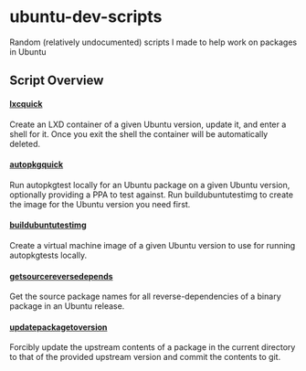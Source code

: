 # ubuntu-dev-scripts
Random (relatively undocumented) scripts I made to help work on packages in Ubuntu

## Script Overview

#### [lxcquick](./lxcquick)
Create an LXD container of a given Ubuntu version, update it, and enter a shell for it. Once you exit the shell the container will be automatically deleted.

#### [autopkgquick](./autopkgquick)
Run autopkgtest locally for an Ubuntu package on a given Ubuntu version, optionally providing a PPA to test against. Run buildubuntutestimg to create the image for the Ubuntu version you need first.

#### [buildubuntutestimg](./buildubuntutestimg)
Create a virtual machine image of a given Ubuntu version to use for running autopkgtests locally.

#### [getsourcereversedepends](./getsourcereversedepends)
Get the source package names for all reverse-dependencies of a binary package in an Ubuntu release.

#### [updatepackagetoversion](./updatepackagetoversion)
Forcibly update the upstream contents of a package in the current directory to that of the provided upstream version and commit the contents to git.
